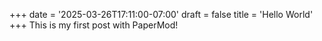 +++
date = '2025-03-26T17:11:00-07:00'
draft = false
title = 'Hello World'
+++
This is my first post with PaperMod!
